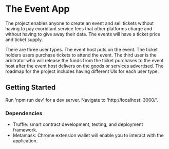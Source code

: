 # The Event App

The project enables anyone to create an event and sell tickets without having to pay exorbitant service fees that other platforms charge and without having to give away their data. The events will have a ticket price and ticket supply.

There are three user types. The event host puts on the event. The ticket holders users purchase tickets to attend the event. The third user is the arbitrator who will release the funds from the ticket purchases to the event host after the event host delivers on the goods or services advertised. The roadmap for the project includes having different UIs for each user type. 

## Getting Started

Run 'npm run dev' for a dev server. Navigate to 'http://localhost: 3000/'.

### Dependencies

- Truffle: smart contract development, testing, and deployment framework.
- Metamask: Chrome extension wallet will enable you to interact with the application.
